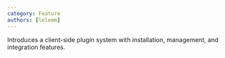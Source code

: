 ```yaml
---
category: Feature
authors: [lelemm]
---
```

 
Introduces a client-side plugin system with installation, management, and integration features.
